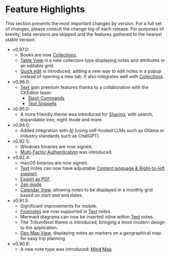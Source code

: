 # Feature Highlights
This section presents the most important changes by version. For a full set of changes, please consult the change log of each release. For purposes of brevity, beta versions are skipped and the features gathered to the nearest stable version.

*   v0.97.0:
    *   Books are now <a class="reference-link" href="Note%20Types/Collections.md">Collections</a>.
    *   <a class="reference-link" href="Basic%20Concepts%20and%20Features/Notes/Note%20List/Table%20View.md">Table View</a> is a new collection type displaying notes and attributes in an editable grid.
    *   <a class="reference-link" href="Basic%20Concepts%20and%20Features/UI%20Elements/Quick%20edit.md">Quick edit</a> is introduced, adding a new way to edit notes in a popup instead of opening a new tab. It also integrates well with <a class="reference-link" href="Note%20Types/Collections.md">Collections</a>.
*   v0.96.0:
    *   <a class="reference-link" href="Note%20Types/Text.md">Text</a> gain premium features thanks to a collaboration with the CKEditor team:
        *   <a class="reference-link" href="Note%20Types/Text/Premium%20features/Slash%20Commands.md">Slash Commands</a>
        *   <a class="reference-link" href="Note%20Types/Text/Premium%20features/Text%20Snippets.md">Text Snippets</a>
*   v0.95.0:
    *   A more friendly theme was introduced for <a class="reference-link" href="Advanced%20Usage/Sharing.md">Sharing</a>, with search, expandable tree, night mode and more.
*   v0.94.0:
    *   Added integration with <a class="reference-link" href="AI">AI</a> (using self-hosted LLMs such as Ollama or industry standards such as ChatGPT).
*   v0.92.5:
    *   Windows binaries are now signed.
    *   <a class="reference-link" href="Installation%20%26%20Setup/Server%20Installation/Multi-Factor%20Authentication.md">Multi-Factor Authentication</a> was introduced.
*   v0.92.4:
    *   macOS binaries are now signed.
    *   <a class="reference-link" href="Note%20Types/Text.md">Text</a> notes can now have adjustable <a class="reference-link" href="Note%20Types/Text/Content%20language%20%26%20Right-to-le.md">Content language &amp; Right-to-left support</a>.
    *   <a class="reference-link" href="Basic%20Concepts%20and%20Features/Notes/Export%20as%20PDF.md">Export as PDF</a>
    *   <a class="reference-link" href="Basic%20Concepts%20and%20Features/Zen%20mode.md">Zen mode</a>
    *   <a class="reference-link" href="Basic%20Concepts%20and%20Features/Notes/Note%20List/Calendar%20View.md">Calendar View</a>, allowing notes to be displayed in a monthly grid based on start and end dates.
*   v0.91.5:
    *   Significant improvements for mobile.
    *   <a class="reference-link" href="Note%20Types/Text/Footnotes.md">Footnotes</a> are now supported in <a class="reference-link" href="Note%20Types/Text.md">Text</a> notes.
    *   Mermaid diagrams can now be inserted inline within <a class="reference-link" href="Note%20Types/Text.md">Text</a> notes.
    *   The TriliumNext theme is introduced, bringing a more modern design to the application.
    *   <a class="reference-link" href="Basic%20Concepts%20and%20Features/Notes/Note%20List/Geo%20Map%20View.md">Geo Map View</a>, displaying notes as markers on a geographical map for easy trip planning.
*   v0.90.8:
    *   A new note type was introduced: <a class="reference-link" href="Note%20Types/Mind%20Map.md">Mind Map</a>